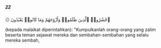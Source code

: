 ##### 22

<span class="ayah">۞ ٱحْشُرُوا۟ ٱلَّذِينَ ظَلَمُوا۟ وَأَزْوَٰجَهُمْ وَمَا كَانُوا۟ يَعْبُدُونَ</span>

<span class="ayah_translation">(kepada malaikat diperintahkan): "Kumpulkanlah orang-orang yang zalim beserta teman sejawat mereka dan sembahan-sembahan yang selalu mereka sembah,</span>
